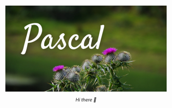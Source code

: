 ![My name, Pascal, over a photograph of several thistles](assets/pascal.webp)

<p align="center">
<i>Hi there 🦎</i>
</p>
